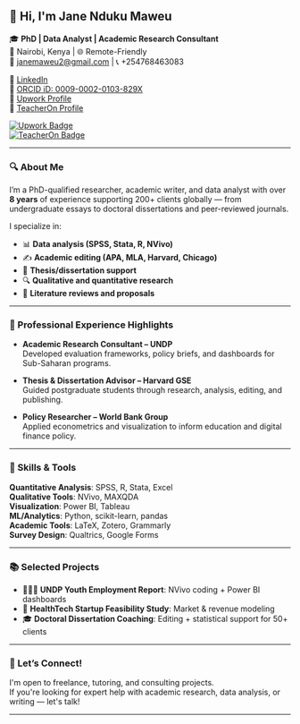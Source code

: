 ## 👋 Hi, I'm Jane Nduku Maweu

🎓 **PhD | Data Analyst | Academic Research Consultant**  
📍 Nairobi, Kenya | 🌐 Remote-Friendly  
📧 janemaweu2@gmail.com | 📞 +254768463083  

🔗 [LinkedIn](https://www.linkedin.com/feed/)  
🔗 [ORCID iD: 0009-0002-0103-829X](https://orcid.org/0009-0002-0103-829X)  
🔗 [Upwork Profile](https://upwork.com/freelancers/janendukumaweu2)  
🔗 [TeacherOn Profile](https://www.teacheron.com/tutor/9UXz)  

[![Upwork Badge](https://img.shields.io/badge/Find%20Me%20on-Upwork-green?logo=upwork&style=for-the-badge)](https://upwork.com/freelancers/janendukumaweu2)  
[![TeacherOn Badge](https://img.shields.io/badge/Recommended%20on-TeacherOn-blueviolet?style=for-the-badge)](https://www.teacheron.com/tutor/9UXz)

---

### 🔍 About Me

I’m a PhD-qualified researcher, academic writer, and data analyst with over **8 years** of experience supporting 200+ clients globally — from undergraduate essays to doctoral dissertations and peer-reviewed journals.

I specialize in:
- 📊 **Data analysis (SPSS, Stata, R, NVivo)**
- ✍️ **Academic editing (APA, MLA, Harvard, Chicago)**
- 🎯 **Thesis/dissertation support**
- 🔍 **Qualitative and quantitative research**
- 🧾 **Literature reviews and proposals**

---

### 💼 Professional Experience Highlights

- **Academic Research Consultant – UNDP**  
  Developed evaluation frameworks, policy briefs, and dashboards for Sub-Saharan programs.

- **Thesis & Dissertation Advisor – Harvard GSE**  
  Guided postgraduate students through research, analysis, editing, and publishing.

- **Policy Researcher – World Bank Group**  
  Applied econometrics and visualization to inform education and digital finance policy.

---

### 🧠 Skills & Tools

**Quantitative Analysis**: SPSS, R, Stata, Excel  
**Qualitative Tools**: NVivo, MAXQDA  
**Visualization**: Power BI, Tableau  
**ML/Analytics**: Python, scikit-learn, pandas  
**Academic Tools**: LaTeX, Zotero, Grammarly  
**Survey Design**: Qualtrics, Google Forms

---

### 📚 Selected Projects

- 🧑🏾‍💼 **UNDP Youth Employment Report**: NVivo coding + Power BI dashboards  
- 🏥 **HealthTech Startup Feasibility Study**: Market & revenue modeling  
- 🎓 **Doctoral Dissertation Coaching**: Editing + statistical support for 50+ clients

---

### 📢 Let’s Connect!

I'm open to freelance, tutoring, and consulting projects.  
If you're looking for expert help with academic research, data analysis, or writing — let's talk!

---


